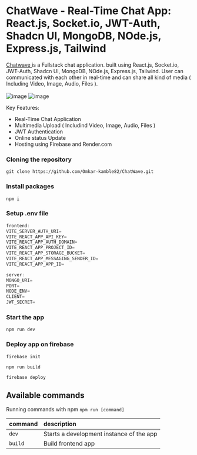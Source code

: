 # ChatWave - Real-Time Chat App: React.js, Socket.io, JWT-Auth, Shadcn UI, MongoDB, NOde.js, Express.js, Tailwind


<a href="https://chatwave-c458d.web.app/">Chatwave </a> is a Fullstack chat application. built using  React.js, Socket.io, JWT-Auth, Shadcn UI, MongoDB, NOde.js, Express.js, Tailwind. User can communicated with each other in real-time and can share all kind of media ( Including Video, Image, Audio, Files ).
<br/>
<br/>
![image](https://github.com/Omkar-kamble82/ChatWave/assets/96938880/12edf1fb-d0d3-4283-8ef6-eca902b3c5eb)
![image](https://github.com/Omkar-kamble82/ChatWave/assets/96938880/3498bf24-365b-4064-8ab6-4ced6d644c31)



Key Features:

- Real-Time Chat Application
- Multimedia Upload ( Includind Video, Image, Audio, Files )
- JWT Authentication
- Online status Update
- Hosting using Firebase and Render.com

### Cloning the repository

```shell
git clone https://github.com/Omkar-kamble82/ChatWave.git
```

### Install packages

```shell
npm i
```

### Setup .env file


```js
frontend:
VITE_SERVER_AUTH_URI=
VITE_REACT_APP_API_KEY=
VITE_REACT_APP_AUTH_DOMAIN=
VITE_REACT_APP_PROJECT_ID=
VITE_REACT_APP_STORAGE_BUCKET=
VITE_REACT_APP_MESSAGING_SENDER_ID=
VITE_REACT_APP_APP_ID=

server:
MONGO_URI=
PORT=
NODE_ENV=
CLIENT=
JWT_SECRET=
```


### Start the app

```shell
npm run dev
```

### Deploy app on firebase

```shell
firebase init

npm run build

firebase deploy
```

## Available commands

Running commands with npm `npm run [command]`

| command         | description                              |
| :-------------- | :--------------------------------------- |
| `dev`           | Starts a development instance of the app |
| `build`         | Build frontend app  |
